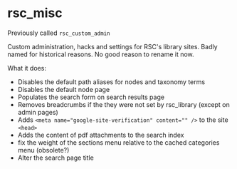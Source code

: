 # rsc_misc

Previously called `rsc_custom_admin`

Custom administration, hacks and settings for RSC's library sites.
Badly named for historical reasons. No good reason to rename it now.

What it does:
- Disables the default path aliases for nodes and taxonomy terms
- Disables the default node page
- Populates the search form on search results page
- Removes breadcrumbs if the they were not set by rsc_library (except on admin pages)
- Adds `<meta name="google-site-verification" content="" />` to the site `<head>`
- Adds the content of pdf attachments to the search index
- fix the weight of the sections menu relative to the cached categories menu (obsolete?)
- Alter the search page title
